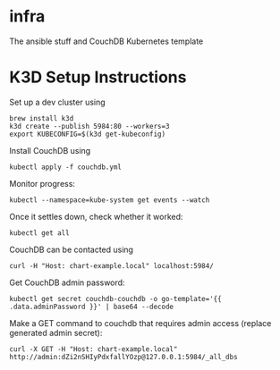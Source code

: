 # infra
The ansible stuff and CouchDB Kubernetes template

# K3D Setup Instructions

Set up a dev cluster using

    brew install k3d
    k3d create --publish 5984:80 --workers=3
    export KUBECONFIG=$(k3d get-kubeconfig)

Install CouchDB using

    kubectl apply -f couchdb.yml

Monitor progress:

    kubectl --namespace=kube-system get events --watch

Once it settles down, check whether it worked:

    kubectl get all

CouchDB can be contacted using

    curl -H "Host: chart-example.local" localhost:5984/


Get CouchDB admin password:

    kubectl get secret couchdb-couchdb -o go-template='{{ .data.adminPassword }}' | base64 --decode


Make a GET command to couchdb that requires admin access (replace generated admin secret):

    curl -X GET -H "Host: chart-example.local" http://admin:dZi2nSHIyPdxfallYOzp@127.0.0.1:5984/_all_dbs
 

